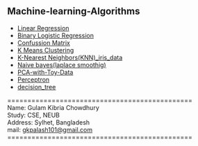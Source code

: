 ## Machine-learning-Algorithms
* [Linear Regression](https://github.com/GK-CPP/Machine-learning-Algorithms/blob/master/Linear%20Regression/Linear%20Regression.ipynb)
* [Binary Logistic Regression](https://github.com/GK-CPP/Machine-learning-Algorithms/blob/master/Binary%20Logistic%20Regression.ipynb)
* [Confussion Matrix](https://github.com/GK-CPP/Machine-learning-Algorithms/blob/master/Confussion%20Matrix.ipynb)
* [K Means Clustering](https://github.com/GK-CPP/Machine-learning-Algorithms/blob/master/K%20Means%20Clustering.ipynb)
* [K-Nearest Neighbors(KNN)_iris_data](https://github.com/GK-CPP/Machine-learning-Algorithms/blob/master/K-Nearest%20Neighbors(KNN)_iris_data.ipynb)
* [Naive bayes(laplace smoothig)](https://github.com/GK-CPP/Machine-learning-Algorithms/blob/master/Naive%20bayes(laplace%20smoothig).ipynb)
* [PCA-with-Toy-Data](https://github.com/GK-CPP/Machine-learning-Algorithms/blob/master/PCA-with-Toy-Data.ipynb)
* [Perceptron](https://github.com/GK-CPP/Machine-learning-Algorithms/blob/master/Perceptron.ipynb)
* [decision_tree](https://github.com/GK-CPP/Machine-learning-Algorithms/blob/master/decision_tree.ipynb)


============================================== </br>
Name:     Gulam Kibria Chowdhury</br>
Study:      CSE, NEUB</br>
Address:  Sylhet, Bangladesh</br>
mail: gkpalash101@gmail.com</br>
============================================== </br>
